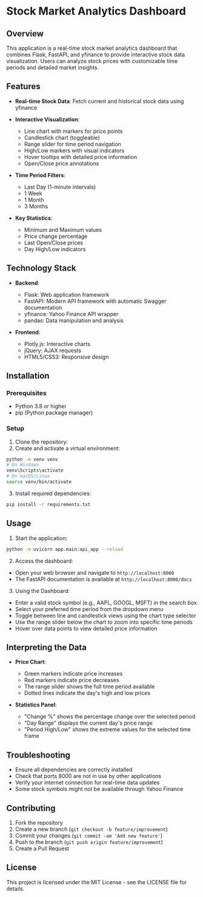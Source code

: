 # Stock Market Analytics Dashboard

## Overview
This application is a real-time stock market analytics dashboard that combines Flask, FastAPI, and yfinance to provide interactive stock data visualization. Users can analyze stock prices with customizable time periods and detailed market insights.

## Features
- **Real-time Stock Data**: Fetch current and historical stock data using yfinance
- **Interactive Visualization**:
  - Line chart with markers for price points
  - Candlestick chart (toggleable)
  - Range slider for time period navigation
  - High/Low markers with visual indicators
  - Hover tooltips with detailed price information
  - Open/Close price annotations

- **Time Period Filters**:
  - Last Day (1-minute intervals)
  - 1 Week
  - 1 Month
  - 3 Months

- **Key Statistics**:
  - Minimum and Maximum values
  - Price change percentage
  - Last Open/Close prices
  - Day High/Low indicators

## Technology Stack
- **Backend**:
  - Flask: Web application framework
  - FastAPI: Modern API framework with automatic Swagger documentation
  - yfinance: Yahoo Finance API wrapper
  - pandas: Data manipulation and analysis

- **Frontend**:
  - Plotly.js: Interactive charts
  - jQuery: AJAX requests
  - HTML5/CSS3: Responsive design

## Installation

### Prerequisites
- Python 3.8 or higher
- pip (Python package manager)

### Setup
1. Clone the repository:
2. Create and activate a virtual environment:
```bash
python -m venv venv
# On Windows
venv\Scripts\activate
# On macOS/Linux
source venv/bin/activate
```

3. Install required dependencies:
```bash
pip install -r requirements.txt
```

## Usage

1. Start the application:
```bash
python -m uvicorn app.main:api_app --reload
```

2. Access the dashboard:
- Open your web browser and navigate to `http://localhost:8000`
- The FastAPI documentation is available at `http://localhost:8000/docs`

3. Using the Dashboard:
- Enter a valid stock symbol (e.g., AAPL, GOOGL, MSFT) in the search box
- Select your preferred time period from the dropdown menu
- Toggle between line and candlestick views using the chart type selector
- Use the range slider below the chart to zoom into specific time periods
- Hover over data points to view detailed price information

## Interpreting the Data

- **Price Chart**:
  - Green markers indicate price increases
  - Red markers indicate price decreases
  - The range slider shows the full time period available
  - Dotted lines indicate the day's high and low prices

- **Statistics Panel**:
  - "Change %" shows the percentage change over the selected period
  - "Day Range" displays the current day's price range
  - "Period High/Low" shows the extreme values for the selected time frame

## Troubleshooting

- Ensure all dependencies are correctly installed
- Check that ports 8000 are not in use by other applications
- Verify your internet connection for real-time data updates
- Some stock symbols might not be available through Yahoo Finance

## Contributing

1. Fork the repository
2. Create a new branch (`git checkout -b feature/improvement`)
3. Commit your changes (`git commit -am 'Add new feature'`)
4. Push to the branch (`git push origin feature/improvement`)
5. Create a Pull Request

## License

This project is licensed under the MIT License - see the LICENSE file for details.